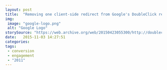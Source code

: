 ```yaml
---
layout: post
title:  "Removing one client-side redirect from Google's DoubleClick resulted in a 12% improvement in click-through rate."
img:
 image: "google-logo.png"
 alt: "Google Logo"
storySource: "https://web.archive.org/web/20150423055300/http://doubleclickadvertisers.blogspot.co.uk/2011/06/cranking-up-speed-of-dfa-leads-to.html"
date:   2015-11-03 14:27:51
categories:
tags:
 - conversion
 - engagement
 - "2011"
---
```

